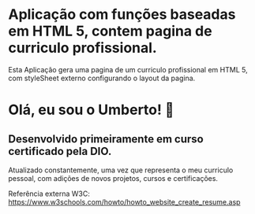 
# Aplicação com funções baseadas em HTML 5, contem pagina de curriculo profissional.

Esta Aplicação gera uma pagina de um curriculo profissional em HTML 5, com styleSheet externo configurando o layout da pagina. 


# Olá, eu sou o Umberto! 👋


## Desenvolvido primeiramente em curso certificado pela DIO.

Atualizado constantemente, uma vez que representa o meu curriculo pessoal, com adições de novos projetos, cursos e certificações.

Referência externa W3C: https://www.w3schools.com/howto/howto_website_create_resume.asp



